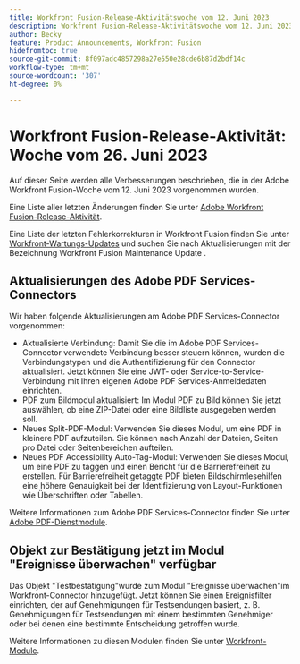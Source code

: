 ```yaml
---
title: Workfront Fusion-Release-Aktivitätswoche vom 12. Juni 2023
description: Workfront Fusion-Release-Aktivitätswoche vom 12. Juni 2023
author: Becky
feature: Product Announcements, Workfront Fusion
hidefromtoc: true
source-git-commit: 8f097adc4857298a27e550e28cde6b87d2bdf14c
workflow-type: tm+mt
source-wordcount: '307'
ht-degree: 0%

---
```


# Workfront Fusion-Release-Aktivität: Woche vom 26. Juni 2023

Auf dieser Seite werden alle Verbesserungen beschrieben, die in der Adobe Workfront Fusion-Woche vom 12. Juni 2023 vorgenommen wurden.

Eine Liste aller letzten Änderungen finden Sie unter [Adobe Workfront Fusion-Release-Aktivität](../../../product-announcements/product-releases/fusion-release-activity/fusion-release-activity.md).

Eine Liste der letzten Fehlerkorrekturen in Workfront Fusion finden Sie unter [Workfront-Wartungs-Updates](https://experienceleague.adobe.com/docs/workfront-known-issues/releases/current-updates.html) und suchen Sie nach Aktualisierungen mit der Bezeichnung Workfront Fusion Maintenance Update .

## Aktualisierungen des Adobe PDF Services-Connectors

Wir haben folgende Aktualisierungen am Adobe PDF Services-Connector vorgenommen:

* Aktualisierte Verbindung: Damit Sie die im Adobe PDF Services-Connector verwendete Verbindung besser steuern können, wurden die Verbindungstypen und die Authentifizierung für den Connector aktualisiert. Jetzt können Sie eine JWT- oder Service-to-Service-Verbindung mit Ihren eigenen Adobe PDF Services-Anmeldedaten einrichten.
* PDF zum Bildmodul aktualisiert: Im Modul PDF zu Bild können Sie jetzt auswählen, ob eine ZIP-Datei oder eine Bildliste ausgegeben werden soll.
* Neues Split-PDF-Modul: Verwenden Sie dieses Modul, um eine PDF in kleinere PDF aufzuteilen. Sie können nach Anzahl der Dateien, Seiten pro Datei oder Seitenbereichen aufteilen.
* Neues PDF Accessibility Auto-Tag-Modul: Verwenden Sie dieses Modul, um eine PDF zu taggen und einen Bericht für die Barrierefreiheit zu erstellen. Für Barrierefreiheit getaggte PDF bieten Bildschirmlesehilfen eine höhere Genauigkeit bei der Identifizierung von Layout-Funktionen wie Überschriften oder Tabellen.

Weitere Informationen zum Adobe PDF Services-Connector finden Sie unter [Adobe PDF-Dienstmodule](/help/quicksilver/workfront-fusion/apps-and-their-modules/pdf-modules.md).

## Objekt zur Bestätigung jetzt im Modul &quot;Ereignisse überwachen&quot; verfügbar

Das Objekt &quot;Testbestätigung&quot;wurde zum Modul &quot;Ereignisse überwachen&quot;im Workfront-Connector hinzugefügt. Jetzt können Sie einen Ereignisfilter einrichten, der auf Genehmigungen für Testsendungen basiert, z. B. Genehmigungen für Testsendungen mit einem bestimmten Genehmiger oder bei denen eine bestimmte Entscheidung getroffen wurde.

Weitere Informationen zu diesen Modulen finden Sie unter [Workfront-Module](/help/quicksilver/workfront-fusion/apps-and-their-modules/workfront-modules.md#triggers).
